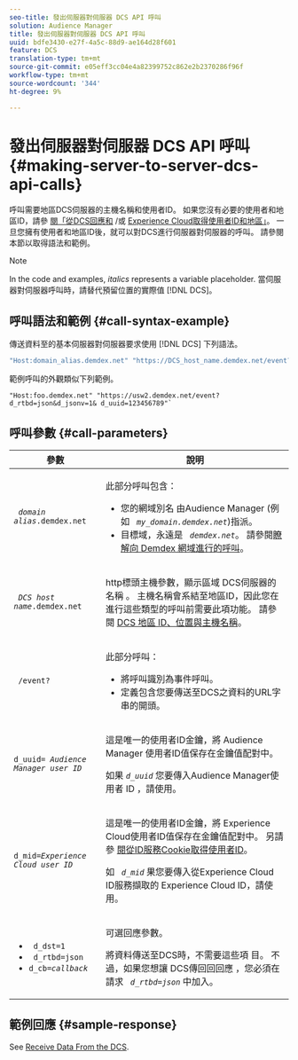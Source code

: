 ```yaml
---
seo-title: 發出伺服器對伺服器 DCS API 呼叫
solution: Audience Manager
title: 發出伺服器對伺服器 DCS API 呼叫
uuid: bdfe3430-e27f-4a5c-88d9-ae164d28f601
feature: DCS
translation-type: tm+mt
source-git-commit: e05eff3cc04e4a82399752c862e2b2370286f96f
workflow-type: tm+mt
source-wordcount: '344'
ht-degree: 9%

---
```



# 發出伺服器對伺服器 DCS API 呼叫 {#making-server-to-server-dcs-api-calls}

呼叫需要地區DCS伺服器的主機名稱和使用者ID。 如果您沒有必要的使用者和地區ID，請參 [閱「從DCS回應和](/help/using/api/dcs-intro/dcs-s2s/dcs-aam-ids.md) /或 [Experience Cloud取得使用者ID和地區」](/help/using/api/dcs-intro/dcs-s2s/dcs-mcid-ids.md)。 一旦您擁有使用者和地區ID後，就可以對DCS進行伺服器對伺服器的呼叫。 請參閱本節以取得語法和範例。

>[!NOTE]
>
>In the code and examples, *italics* represents a variable placeholder. 當伺服器對伺服器呼叫時，請替代預留位置的實際值 [!DNL DCS]。

## 呼叫語法和範例 {#call-syntax-example}

傳送資料至的基本伺服器對伺服器要求使用 [!DNL DCS] 下列語法。

```js
"Host:domain_alias.demdex.net" "https://DCS_host_name.demdex.net/event?d_rtbd=json&d_jsonv=1&d_uuid=userID
```

範例呼叫的外觀類似下列範例。

```
"Host:foo.demdex.net" "https://usw2.demdex.net/event?d_rtbd=json&d_jsonv=1& d_uuid=123456789"`
```

## 呼叫參數 {#call-parameters}

<table id="table_3AF4466009B64F0C9CBE7904A4096E0C"> 
 <thead> 
  <tr> 
   <th colname="col1" class="entry"> 參數 </th> 
   <th colname="col2" class="entry"> 說明 </th> 
  </tr> 
 </thead>
 <tbody> 
  <tr> 
   <td colname="col1"> <p><code> <i>domain alias</i>.demdex.net</code> </p> </td> 
   <td colname="col2"> <p>此部分呼叫包含： </p> <p> 
     <ul id="ul_3EDA9C7BA6794D06BCB07A75A9BD2372"> 
      <li id="li_74624CA78D6F4536A8164AE1FA1DECB9">您的網域別名 <span class="keyword"> 由Audience Manager</span> (例如 <i><code> my_domain.demdex.net</code></i>)指派。 </li> 
      <li id="li_08ABE91CA247403AA480B3FB4BEF83BA">目標域，永遠是 <i><code> demdex.net</code></i>。 請參閱<a href="../../../reference/demdex-calls.md">瞭解向 Demdex 網域進行的呼叫</a>。 </li> 
     </ul> </p> </td> 
  </tr> 
  <tr> 
   <td colname="col1"> <p><code> <i>DCS host name</i>.demdex.net</code> </p> </td> 
   <td colname="col2"> <p>http標頭主機參數，顯示區域 <span class="wintitle"> DCS伺服器的名稱</span> 。 主機名稱會系結至地區ID，因此您在進行這些類型的呼叫前需要此項功能。 請參閱 <a href="../../../api/dcs-intro/dcs-api-reference/dcs-regions.md">DCS 地區 ID、位置與主機名稱</a>。 </p> </td> 
  </tr> 
  <tr> 
   <td colname="col1"> <p><code> /event?</code> </p> </td> 
   <td colname="col2"> <p>此部分呼叫： </p> <p> 
     <ul id="ul_6332444A305A4F12A7CBE471CA508516"> 
      <li id="li_1C5C111B2B0E4621B3FC0C20D6516041">將呼叫識別為事件呼叫。 </li> 
      <li id="li_DBCE9B1C70604A629ECD7AC0A9052198">定義包含您要傳送至DCS之資料的URL字串的開頭。 </li> 
     </ul> </p> </td> 
  </tr> 
  <tr> 
   <td colname="col1"> <p><code>d_uuid= <i>Audience Manager user ID</i></code> </p> </td> 
   <td colname="col2"> <p>這是唯一的使用者ID金鑰，將 <span class="keyword"> Audience Manager</span> 使用者ID值保存在金鑰值配對中。 </p> <p>如果 <code><i>d_uuid</i></code> 您要傳入Audience Manager使用者 <span class="keyword"> ID</span> ，請使用。 </p> </td>
  </tr> 
  <tr> 
   <td colname="col1"> <p><code>d_mid=<i>Experience Cloud user ID</i></code> </p> </td> 
   <td colname="col2"> <p>這是唯一的使用者ID金鑰，將 <span class="keyword"></span> Experience Cloud使用者ID值保存在金鑰值配對中。 另請參 <a href="../../../api/dcs-intro/dcs-s2s/dcs-mcid-ids.md#get-user-ids-from-service-cookie"> 閱從ID服務Cookie取得使用者ID</a>。 </p> <p>如 <i><code> d_mid</code></i> 果您要傳入從Experience Cloud <span class="keyword"> ID服務擷取的</span> Experience Cloud <span class="keyword"></span> ID，請使用。 </p> </td> 
  </tr> 
  <tr> 
   <td colname="col1"> <p> 
     <ul id="ul_36E2C1A0538D4D2C94DFC1335720A524"> 
      <li id="li_8902EED431CE4F0189A94868FA52DB1F"><code> d_dst=1</code> </li> 
      <li id="li_4B6B29499D444E31808DE0A9AA0442D0"><code> d_rtbd=json</code> </li> 
      <li id="li_3430CD0438604B83BE6437E6EC480816"><code>d_cb=<i>callback</i></code> </li> 
     </ul> </p> </td> 
   <td colname="col2"> <p>可選回應參數。 </p> <p> 將資料傳送至DCS時，不需要這些項 <span class="wintitle"> 目</span>。 不過，如果您想讓 <span class="wintitle"> DCS傳回回回應</span> ，您必須在請求 <i><code> d_rtbd=json</code></i> 中加入。 </p> </td> 
  </tr> 
 </tbody> 
</table>

## 範例回應 {#sample-response}

See [Receive Data From the DCS](../../../api/dcs-intro/dcs-event-calls/dcs-url-receive.md).
